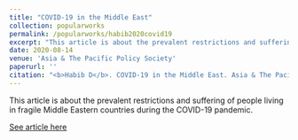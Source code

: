 ```yaml
---
title: "COVID-19 in the Middle East"
collection: popularworks
permalink: /popularworks/habib2020covid19
excerpt: "This article is about the prevalent restrictions and suffering of people living in fragile Middle Eastern countries during the COVID-19 pandemic."
date: 2020-08-14
venue: 'Asia & The Pacific Policy Society'
paperurl: ''
citation: "<b>Habib D</b>. COVID-19 in the Middle East. Asia & The Pacific Policy Society. Published August 14, 2020. <a href='https://www.policyforum.net/covid-19-in-the-middle-east'>https://www.policyforum.net/covid-19-in-the-middle-east</a>"
---
```

This article is about the prevalent restrictions and suffering of people living in fragile Middle Eastern countries during the COVID-19 pandemic.

[See article here](https://www.policyforum.net/covid-19-in-the-middle-east)
